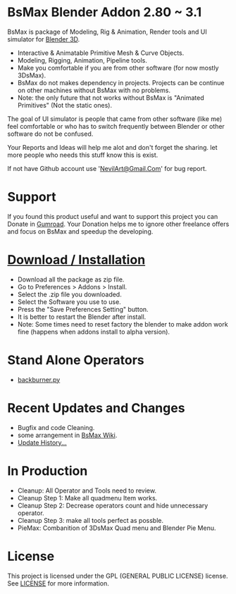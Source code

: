
# BsMax Blender Addon 2.80 ~ 3.1

BsMax is package of Modeling, Rig & Animation, Render tools and UI simulator for [Blender 3D](https://www.blender.org/).

* Interactive & Animatable Primitive Mesh & Curve Objects.
* Modeling, Rigging, Animation, Pipeline tools.
* Make you comfortable if you are from other software (for now mostly 3DsMax).
* BsMax do not makes dependency in projects. Projects can be continue on other machines without BsMax with no problems.
* Note: the only future that not works without BsMax is "Animated Primitives" (Not the static ones).

The goal of UI simulator is people that came from other software (like me) feel comfortable or who has to switch frequently between Blender or other software do not be confused.

Your Reports and Ideas will help me alot and don't forget the sharing. let more people who needs this stuff know this is exist.

If not have Github account use 'NevilArt@Gmail.Com' for bug report.

# Support

If you found this product useful and want to support this project you can Donate in [Gumroad](https://nevilart.gumroad.com/l/BsMax).
Your Donation helps me to ignore other freelance offers and focus on BsMax and speedup the developing.

# [Download / Installation](https://youtu.be/JolpAmvd3CE)

* Download all the package as zip file.
* Go to Preferences > Addons > Install.
* Select the .zip file you downloaded.
* Select the Software you use to use.
* Press the "Save Preferences Setting" button.
* It is better to restart the Blender after install.
* Note: Some times need to reset factory the blender to make addon work fine (happens when addons install to alpha version).

# Stand Alone Operators
* [backburner.py](https://github.com/NevilArt/BsMax/tree/master/tools/internal/render)

# Recent Updates and Changes

* Bugfix and code Cleaning.
* some arrangement in [BsMax Wiki](https://github.com/NevilArt/BsMax/wiki).
* [Update History...](https://github.com/NevilArt/BsMax/blob/master/CHANGELOG.md)

# In Production 

* Cleanup: All Operator and Tools need to review.
* Cleanup Step 1: Make all quadmenu Item works.
* Cleanup Step 2: Decrease operators count and hide unnecessary operator.
* Cleanup Step 3: make all tools perfect as possble.
* PieMax: Combanition of 3DsMax Quad menu and Blender Pie Menu.

# License

This project is licensed under the GPL (GENERAL PUBLIC LICENSE) license. See [LICENSE](https://www.gnu.org/licenses/gpl-3.0.en.html) for more information.
